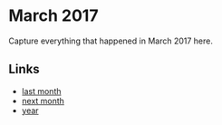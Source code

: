 # March 2017

Capture everything that happened in March 2017 here.

## Links
- [last month](calendar/months/2017-02.md)
- [next month](calendar/months/2017-04.md)
- [year](calendar/years/2017.md)